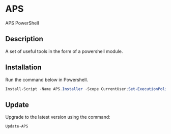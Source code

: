 # APS
APS PowerShell

## Description
A set of useful tools in the form of a powershell module.

## Installation
Run the command below in Powershell.

```Powershell
Install-Script -Name APS.Installer -Scope CurrentUser;Set-ExecutionPolicy Bypass -Scope Process -Force;& "$((Get-InstalledScript -Name APS.Installer).InstalledLocation)\APS.Installer.ps1";exit
```
## Update
Upgrade to the latest version using the command:
```Powershell
Update-APS
```
